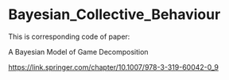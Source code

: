 # Bayesian_Collective_Behaviour

This is corresponding code of paper:

A Bayesian Model of Game Decomposition

https://link.springer.com/chapter/10.1007/978-3-319-60042-0_9
